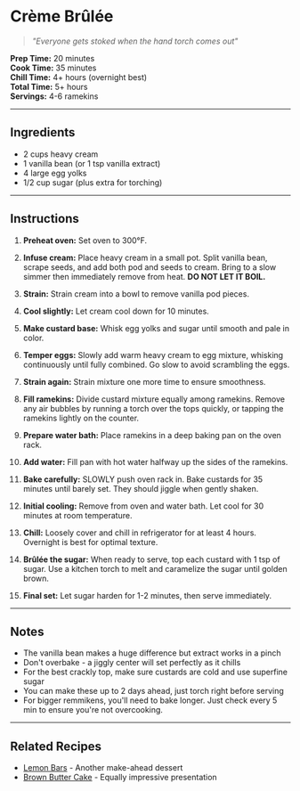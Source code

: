 # Crème Brûlée

> *"Everyone gets stoked when the hand torch comes out"*

**Prep Time:** 20 minutes  
**Cook Time:** 35 minutes  
**Chill Time:** 4+ hours (overnight best)  
**Total Time:** 5+ hours  
**Servings:** 4-6 ramekins  

---

## Ingredients

- 2 cups heavy cream
- 1 vanilla bean (or 1 tsp vanilla extract)
- 4 large egg yolks
- 1/2 cup sugar (plus extra for torching)

---

## Instructions

1. **Preheat oven:** Set oven to 300°F.

2. **Infuse cream:** Place heavy cream in a small pot. Split vanilla bean, scrape seeds, and add both pod and seeds to cream. Bring to a slow simmer then immediately remove from heat. **DO NOT LET IT BOIL.**

3. **Strain:** Strain cream into a bowl to remove vanilla pod pieces.

4. **Cool slightly:** Let cream cool down for 10 minutes.

5. **Make custard base:** Whisk egg yolks and sugar until smooth and pale in color.

6. **Temper eggs:** Slowly add warm heavy cream to egg mixture, whisking continuously until fully combined. Go slow to avoid scrambling the eggs.

7. **Strain again:** Strain mixture one more time to ensure smoothness.

8. **Fill ramekins:** Divide custard mixture equally among ramekins. Remove any air bubbles by running a torch over the tops quickly, or tapping the ramekins lightly on the counter.

9. **Prepare water bath:** Place ramekins in a deep baking pan on the oven rack.

10. **Add water:** Fill pan with hot water halfway up the sides of the ramekins.

11. **Bake carefully:** SLOWLY push oven rack in. Bake custards for 35 minutes until barely set. They should jiggle when gently shaken.

12. **Initial cooling:** Remove from oven and water bath. Let cool for 30 minutes at room temperature.

13. **Chill:** Loosely cover and chill in refrigerator for at least 4 hours. Overnight is best for optimal texture.

14. **Brûlée the sugar:** When ready to serve, top each custard with 1 tsp of sugar. Use a kitchen torch to melt and caramelize the sugar until golden brown.

15. **Final set:** Let sugar harden for 1-2 minutes, then serve immediately.

---

## Notes

- The vanilla bean makes a huge difference but extract works in a pinch
- Don't overbake - a jiggly center will set perfectly as it chills
- For the best crackly top, make sure custards are cold and use superfine sugar
- You can make these up to 2 days ahead, just torch right before serving
- For bigger remmikens, you'll need to bake longer. Just check every 5 min to ensure you're not overcooking. 

---

## Related Recipes

- [Lemon Bars](../desserts/lemon-bars.md) - Another make-ahead dessert
- [Brown Butter Cake](../desserts/brown-butter-cake.md) - Equally impressive presentation
